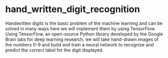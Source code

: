 # hand_written_digit_recognition
 Handwritten digits is the basic problem of the machine learning and can be solved in many ways here we will implement them by using TensorFlow.
 Using TensorFlow, an open-source Python library developed by the Google Brain labs for deep learning research, we will take hand-drawn images of the numbers 0-9
 and build and train a neural network to recognize and predict the correct label for the digit displayed.
